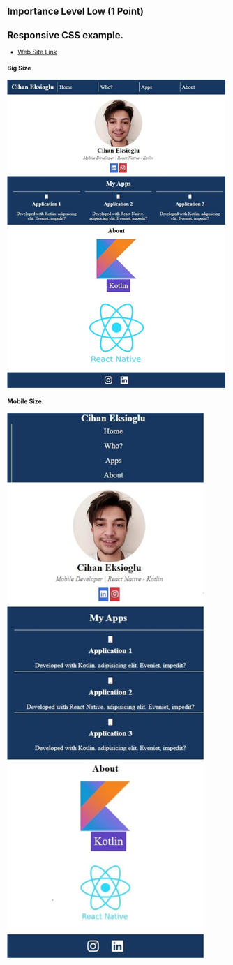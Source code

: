 ## Importance Level Low (1 Point)
## Responsive CSS example.
* [Web Site Link](https://cihaneksioglubloo.github.io/ResponsivePersonelWebSite/)
#### Big Size

<img src="https://github.com/CihanEksiogluBloo/ResponsivePersonelWebSite/blob/master/Big%20Size.jpg?raw=true" width="500" >

#### Mobile Size.

<img src="https://raw.githubusercontent.com/CihanEksiogluBloo/ResponsivePersonelWebSite/master/Mobile%20Size.jpg" width="450" >
